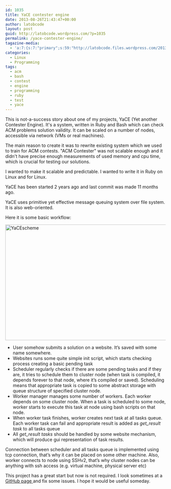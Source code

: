 ```yaml
---
id: 1035
title: YaCE contester engine
date: 2013-08-26T21:43:47+00:00
author: latobcode
layout: post
guid: http://latobcode.wordpress.com/?p=1035
permalink: /yace-contester-engine/
tagazine-media:
  - 'a:7:{s:7:"primary";s:59:"http://latobcode.files.wordpress.com/2013/08/yacescheme.jpg";s:6:"images";a:1:{s:59:"http://latobcode.files.wordpress.com/2013/08/yacescheme.jpg";a:6:{s:8:"file_url";s:59:"http://latobcode.files.wordpress.com/2013/08/yacescheme.jpg";s:5:"width";i:1329;s:6:"height";i:774;s:4:"type";s:5:"image";s:4:"area";i:1028646;s:9:"file_path";b:0;}}s:6:"videos";a:0:{}s:11:"image_count";i:1;s:6:"author";s:8:"20401582";s:7:"blog_id";s:8:"53632187";s:9:"mod_stamp";s:19:"2013-08-26 20:15:57";}'
categories:
  - Linux
  - Programming
tags:
  - acm
  - bash
  - contest
  - engine
  - programming
  - ruby
  - test
  - yace
---
```

This is not-a-success story about one of my projects, YaCE (Yet another Contester Engine). It's a system, written in Ruby and Bash which can check ACM problems solution validity. It can be scaled on a number of nodes, accessible via network (VMs or real machines).

The main reason to create it was to rewrite existing system which we used to train for ACM contests. "ACM Contester" was not scalable enough and it didn't have precise enough measurements of used memory and cpu time, which is crucial for testing our solutions.

I wanted to make it scalable and predictable. I wanted to write it in Ruby on Linux and for Linux.
  
YaCE has been started 2 years ago and last commit was made 11 months ago.

<!--more-->

YaCE uses primitive yet effective message queuing system over file system. It is also web-oriented.

Here it is some basic workflow:

[<img class="aligncenter size-medium wp-image-1036" alt="YaCEscheme" src="http://code.jamming.com.ua/wp-content/uploads/2013/08/yacescheme.jpg?w=300" width="622" height="363" srcset="http://code.jamming.com.ua/wp-content/uploads/2013/08/yacescheme.jpg 1329w, http://code.jamming.com.ua/wp-content/uploads/2013/08/yacescheme-300x175.jpg 300w, http://code.jamming.com.ua/wp-content/uploads/2013/08/yacescheme-768x447.jpg 768w, http://code.jamming.com.ua/wp-content/uploads/2013/08/yacescheme-1024x596.jpg 1024w" sizes="(max-width: 622px) 100vw, 622px" />](http://code.jamming.com.ua/wp-content/uploads/2013/08/yacescheme.jpg)

  * User somehow submits a solution on a website. It’s saved with some name somewhere.
  * Websites runs some quite simple init script, which starts checking process creating a basic pending task
  * Scheduler regularly checks if there are some pending tasks and if they are, it tries to schedule them to cluster node (when task is compiled, it depends forever to that node, where it’s compiled or saved). Scheduling means that appropriate task is copied to some abstract storage with queue structure of specified cluster node.
  * Worker manager manages some number of workers. Each worker depends on some cluster node. When a task is scheduled to some node, worker starts to execute this task at node using bash scripts on that node.
  * When worker task finishes, worker creates next task at all tasks queue. Each worker task can fail and appropriate result is added as _get_result task_ to all tasks queue
  * All _get_result tasks_ should be handled by some website mechanism, which will produce gui representation of task results.

Connection between scheduler and all tasks queue is implemented using tcp connection, that’s why it can be placed on some other machine. Also, worker connects to node using SSHv2, that’s why cluster nodes can be anything with ssh access (e.g. virtual machine, physical server etc)

This project has a great start but now is not required. I look sometimes at a <a title="YaCE GitHub page" href="https://github.com/Ribtoks/yace" target="_blank" class="broken_link">GitHub page </a>and fix some issues. I hope it would be useful someday.